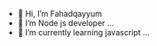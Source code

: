 - 👋 Hi, I’m Fahadqayyum
- 👀 I’m Node js  developer ...
- 🌱 I’m currently learning javascript ...

<!---
fahadqayyum5/fahadqayyum5 is a ✨ special ✨ repository because its `README.md` (this file) appears on your GitHub profile.
You can click the Preview link to take a look at your changes.
--->
